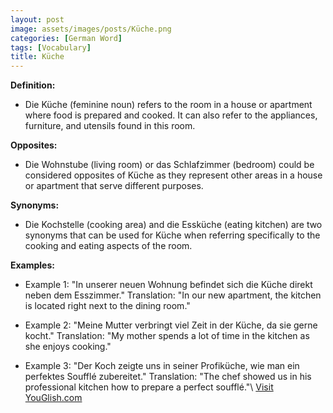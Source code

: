 ```yaml
---
layout: post
image: assets/images/posts/Küche.png
categories: [German Word]
tags: [Vocabulary]
title: Küche
---
```


**Definition:**

- Die Küche (feminine noun) refers to the room in a house or apartment where food is prepared and cooked. It can also refer to the appliances, furniture, and utensils found in this room.

**Opposites:**

- Die Wohnstube (living room) or das Schlafzimmer (bedroom) could be considered opposites of Küche as they represent other areas in a house or apartment that serve different purposes. 

**Synonyms:**

- Die Kochstelle (cooking area) and die Essküche (eating kitchen) are two synonyms that can be used for Küche when referring specifically to the cooking and eating aspects of the room.

**Examples:**

- Example 1: "In unserer neuen Wohnung befindet sich die Küche direkt neben dem Esszimmer."
  Translation: "In our new apartment, the kitchen is located right next to the dining room."

- Example 2: "Meine Mutter verbringt viel Zeit in der Küche, da sie gerne kocht."
  Translation: "My mother spends a lot of time in the kitchen as she enjoys cooking."

- Example 3: "Der Koch zeigte uns in seiner Profiküche, wie man ein perfektes Soufflé zubereitet."
  Translation: "The chef showed us in his professional kitchen how to prepare a perfect soufflé."\ <a id="yg-widget-0" class="youglish-widget" data-query="Küche" data-lang="german" data-components="8412" data-auto-start="0" data-bkg-color="theme_light" data-title="How%20to%20pronounce%20Küche%20in%20German"  rel="nofollow" href="https://youglish.com">Visit YouGlish.com</a><script async src="https://youglish.com/public/emb/widget.js" charset="utf-8"></script>